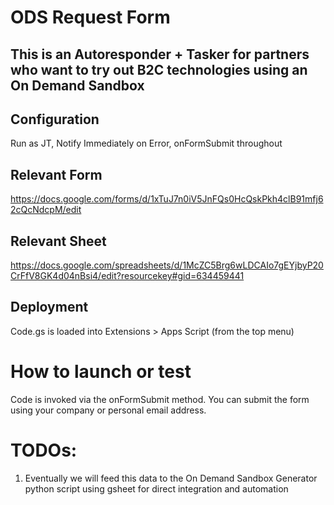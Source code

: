 # ODS Request Form

## This is an Autoresponder + Tasker for partners who want to try out B2C technologies using an On Demand Sandbox

## Configuration

Run as JT, Notify Immediately on Error, onFormSubmit throughout

## Relevant Form

https://docs.google.com/forms/d/1xTuJ7n0iV5JnFQs0HcQskPkh4clB91mfj62cQcNdcpM/edit

## Relevant Sheet

https://docs.google.com/spreadsheets/d/1McZC5Brg6wLDCAIo7gEYjbyP20CrFfV8GK4d04nBsi4/edit?resourcekey#gid=634459441

## Deployment

Code.gs is loaded into Extensions > Apps Script (from the top menu)

# How to launch or test

Code is invoked via the onFormSubmit method. You can submit the form using your company or personal email address.

# TODOs:

1. Eventually we will feed this data to the On Demand Sandbox Generator python script using gsheet for direct integration and automation

